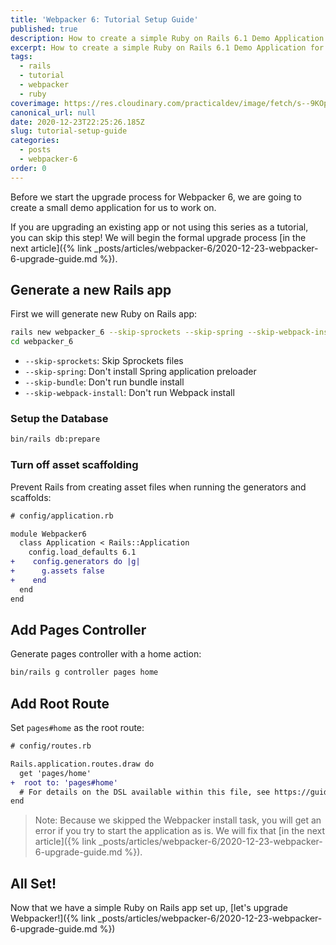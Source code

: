 ```yaml
---
title: 'Webpacker 6: Tutorial Setup Guide'
published: true
description: How to create a simple Ruby on Rails 6.1 Demo Application for Webpacker 6
excerpt: How to create a simple Ruby on Rails 6.1 Demo Application for Webpacker 6
tags:
  - rails
  - tutorial
  - webpacker
  - ruby
coverimage: https://res.cloudinary.com/practicaldev/image/fetch/s--9KOpvZCa--/c_imagga_scale,f_auto,fl_progressive,h_420,q_auto,w_1000/https://dev-to-uploads.s3.amazonaws.com/i/10lu5ml7jlx9atv0q757.png
canonical_url: null
date: 2020-12-23T22:25:26.185Z
slug: tutorial-setup-guide
categories:
  - posts
  - webpacker-6
order: 0
---
```


Before we start the upgrade process for Webpacker 6, we are going to create a small demo application for us to work on.

If you are upgrading an existing app or not using this series as a tutorial, you can skip this step! We will begin the formal upgrade process [in the next article]({% link _posts/articles/webpacker-6/2020-12-23-webpacker-6-upgrade-guide.md %}).

## Generate a new Rails app

First we will generate new Ruby on Rails app:

```sh
rails new webpacker_6 --skip-sprockets --skip-spring --skip-webpack-install --skip-bundle
cd webpacker_6
```

- `--skip-sprockets`: Skip Sprockets files
- `--skip-spring`: Don't install Spring application preloader
- `--skip-bundle`: Don't run bundle install
- `--skip-webpack-install`: Don't run Webpack install

### Setup the Database

```sh
bin/rails db:prepare
```

### Turn off asset scaffolding

Prevent Rails from creating asset files when running the generators and scaffolds:

```diff
# config/application.rb

module Webpacker6
  class Application < Rails::Application
    config.load_defaults 6.1
+    config.generators do |g|
+      g.assets false
+    end
  end
end
```

## Add Pages Controller

Generate pages controller with a home action:

```sh
bin/rails g controller pages home
```

## Add Root Route

Set `pages#home` as the root route:

```diff
# config/routes.rb

Rails.application.routes.draw do
  get 'pages/home'
+  root to: 'pages#home'
  # For details on the DSL available within this file, see https://guides.rubyonrails.org/routing.html
end
```

> Note: Because we skipped the Webpacker install task, you will get an error if you try to start the application as is. We will fix that [in the next article]({% link _posts/articles/webpacker-6/2020-12-23-webpacker-6-upgrade-guide.md %}).

## All Set!

Now that we have a simple Ruby on Rails app set up, [let's upgrade Webpacker!]({% link _posts/articles/webpacker-6/2020-12-23-webpacker-6-upgrade-guide.md %})
